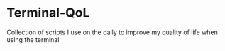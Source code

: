 # Terminal-QoL
Collection of scripts I use on the daily to improve my quality of life when using the terminal
